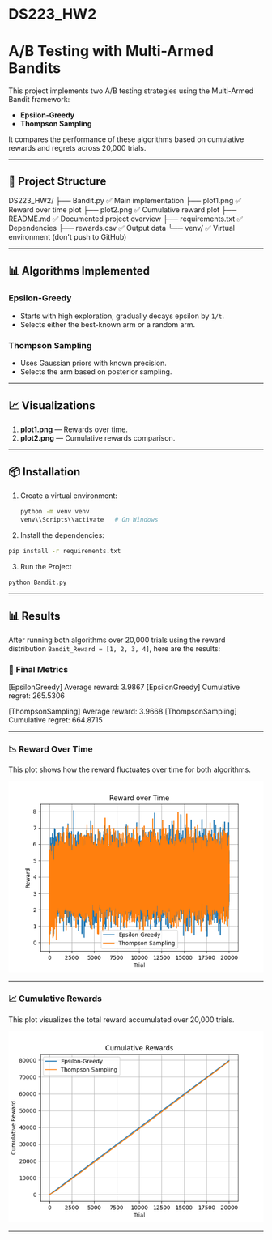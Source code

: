 # DS223_HW2
# A/B Testing with Multi-Armed Bandits

This project implements two A/B testing strategies using the Multi-Armed Bandit framework:

- **Epsilon-Greedy**
- **Thompson Sampling**

It compares the performance of these algorithms based on cumulative rewards and regrets across 20,000 trials.

---

## 📁 Project Structure

DS223_HW2/
├── Bandit.py             ✅ Main implementation
├── plot1.png             ✅ Reward over time plot
├── plot2.png             ✅ Cumulative reward plot
├── README.md             ✅ Documented project overview
├── requirements.txt      ✅ Dependencies
├── rewards.csv           ✅ Output data
└── venv/                 ✅ Virtual environment (don't push to GitHub)

---

## 📊 Algorithms Implemented

### Epsilon-Greedy
- Starts with high exploration, gradually decays epsilon by `1/t`.
- Selects either the best-known arm or a random arm.

### Thompson Sampling
- Uses Gaussian priors with known precision.
- Selects the arm based on posterior sampling.

---

## 📈 Visualizations

1. **plot1.png** — Rewards over time.
2. **plot2.png** — Cumulative rewards comparison.

---

## 📦 Installation

1. Create a virtual environment:
   ```bash
   python -m venv venv
   venv\\Scripts\\activate   # On Windows

2. Install the dependencies:

```bash
pip install -r requirements.txt
```

3. Run the Project

```bash
python Bandit.py 
```


---

## 📊 Results

After running both algorithms over 20,000 trials using the reward distribution `Bandit_Reward = [1, 2, 3, 4]`, here are the results:

### 🔢 Final Metrics

[EpsilonGreedy] Average reward: 3.9867 [EpsilonGreedy] Cumulative regret: 265.5306

[ThompsonSampling] Average reward: 3.9668 [ThompsonSampling] Cumulative regret: 664.8715

---

### 📉 Reward Over Time

This plot shows how the reward fluctuates over time for both algorithms.

![Reward over Time](plot1.png)

---

### 📈 Cumulative Rewards

This plot visualizes the total reward accumulated over 20,000 trials.

![Cumulative Rewards](plot2.png)

---
